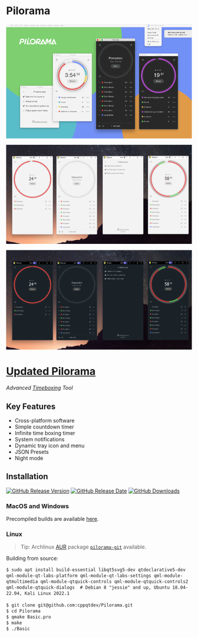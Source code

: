 # Pilorama
![Pilorama](https://github.com/cppqtdev/Pilorama/blob/main/start/pilorama-3.0.3/assets/cover.png)

![Pilorama-Light](https://github.com/cppqtdev/Pilorama/blob/main/start/pilorama-3.0.3/assets/Light.png)

![Pilorama-Dark](https://github.com/cppqtdev/Pilorama/blob/main/start/pilorama-3.0.3/assets/dark.png)


# <a href="#">Updated Pilorama</a>

*Advanced [Timeboxing](https://en.wikipedia.org/wiki/Timeboxing) Tool*

## Key Features
- Cross-platform software
- Simple countdown timer
- Infinite time boxing timer
- System notifications
- Dynamic tray icon and menu
- JSON Presets
- Night mode


## Installation

[![GitHub Release Version](https://img.shields.io/github/v/release/eplatonoff/pilorama)](https://github.com/eplatonoff/pilorama/releases/latest/) [![GitHub Release Date](https://img.shields.io/github/release-date/eplatonoff/pilorama?label=release%20date)](https://github.com/eplatonoff/pilorama/releases/latest/) [![GitHub Downloads](https://img.shields.io/github/downloads/eplatonoff/pilorama/total)](https://github.com/eplatonoff/pilorama/releases/latest/)

### MacOS and Windows

Precompiled builds are available [here](https://github.com/eplatonoff/pilorama/releases/latest/).

### Linux

> Tip: Archlinux [AUR](https://wiki.archlinux.org/index.php/Arch_User_Repository) package [`pilorama-git`](https://aur.archlinux.org/packages/pilorama-git/) available.

Building from source:

    $ sudo apt install build-essential libqt5svg5-dev qtdeclarative5-dev qml-module-qt-labs-platform qml-module-qt-labs-settings qml-module-qtmultimedia qml-module-qtquick-controls qml-module-qtquick-controls2 qml-module-qtquick-dialogs  # Debian 8 "jessie" and up, Ubuntu 18.04-22.04, Kali Linux 2022.1

    $ git clone git@github.com:cppqtdev/Pilorama.git
    $ cd Pilorama
    $ qmake Basic.pro 
    $ make
    $ ./Basic

